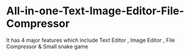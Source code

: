 # All-in-one-Text-Image-Editor-File-Compressor
It has 4 major features which include Text Editor , Image Editor , File Compressor &amp; Small snake game
